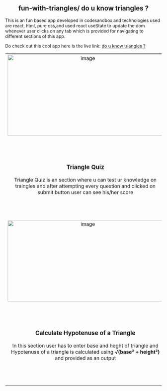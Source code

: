 # <h2 align="center">fun-with-triangles/ do u know triangles ?</h2>

This is an fun based app developed in codesandbox and technologies used are react, html, pure css,and used react useState to update the dom whenever user clicks on any tab which is provided for navigating to different sections of this app.
<p>Do check out this cool app here is the live link: <a href="https://csb-sq7x54.netlify.app/">do u know triangles ?</a></p>
<table >
<tr>
<td align="center" ><img width="500"  height="260" alt="image" src="https://user-images.githubusercontent.com/74001727/187034386-cee14643-700d-47dd-af7f-3b43abdaf74f.png"></td>
<td align="center">
<h3 align="center">Is Triangle?</h3>
<p>Is triangle ia an app which takes 3 inputs from user as an angles  and based on the logic check whether sum of the angles is equated to 180 or not ouput is provided. </p>
</td>
</tr>
<tr>
<td align="center">
<h3 align="center">Triangle Quiz</h3>
<p>Triangle Quiz is an section where u can test ur knowledge on traingles and after attempting every question and clicked on submit button user can see his/her score </p>
</td>
<td align="center"><img width="500"  height="260" alt="image" src="https://user-images.githubusercontent.com/74001727/187034690-d400f923-35f0-46f7-b107-d04ec70328c6.png"></td>
</tr>
<tr>
<td align="center"><img width="500"  height="260" alt="image" src="https://user-images.githubusercontent.com/74001727/187034733-4fbe10f1-67da-4b15-b824-0859ab0879c0.png"></td>
<td align="center">
<h3 align="center">Calculate Area of Triangle</h3>
<p>In this section user has to provide the 3 sides of an triangle as an length, if the user enters invalid inputs we ill provide message to user <em>"enter valid values such that sum of any 2 sides greater than 3rd side"</em>  and output  area of triangle is calculate by using <strong><a href="https://en.wikipedia.org/wiki/Heron%27s_formula">Heron's Formula</a><strong></p>
</td>
</tr>
<tr>
<td align="center" width="500">
<h3 align="center">Calculate Hypotenuse of a Triangle</h3>
<p>In this section user has to enter base and heght of triangle and Hypotenuse of a triangle is calculated using <strong>√(base² + height²)</strong> and provided as an output</p>
</td>
<td align="center"><img  width="500"  height="260" alt="image" src="https://user-images.githubusercontent.com/74001727/187034778-10fda98d-c887-41e6-aba5-40ed0a5e525a.png"></td>
</tr>
</table>

